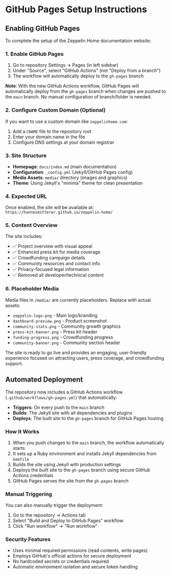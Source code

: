 # GitHub Pages Setup Instructions

## Enabling GitHub Pages

To complete the setup of the Zeppelin Home documentation website:

### 1. Enable GitHub Pages
1. Go to repository Settings → Pages (in left sidebar)
2. Under "Source", select "GitHub Actions" (not "Deploy from a branch")
3. The workflow will automatically deploy to the `gh-pages` branch

**Note**: With the new GitHub Actions workflow, GitHub Pages will automatically deploy from the `gh-pages` branch when changes are pushed to the `main` branch. No manual configuration of branch/folder is needed.

### 2. Configure Custom Domain (Optional)
If you want to use a custom domain like `zeppelinhome.com`:
1. Add a `CNAME` file to the repository root
2. Enter your domain name in the file
3. Configure DNS settings at your domain registrar

### 3. Site Structure
- **Homepage**: `docs/index.md` (main documentation)
- **Configuration**: `_config.yml` (Jekyll/GitHub Pages config)
- **Media Assets**: `media/` directory (images and graphics)
- **Theme**: Using Jekyll's "minima" theme for clean presentation

### 4. Expected URL
Once enabled, the site will be available at:
`https://hannesmitterer.github.io/zeppelin-home/`

### 5. Content Overview
The site includes:
- ✅ Project overview with visual appeal
- ✅ Enhanced press kit for media coverage
- ✅ Crowdfunding campaign details
- ✅ Community resources and contact info  
- ✅ Privacy-focused legal information
- ✅ Removed all developer/technical content

### 6. Placeholder Media
Media files in `/media/` are currently placeholders. Replace with actual assets:
- `zeppelin-logo.png` - Main logo/branding
- `dashboard-preview.png` - Product screenshot
- `community-stats.png` - Community growth graphics
- `press-kit-banner.png` - Press kit header
- `funding-progress.png` - Crowdfunding progress
- `community-banner.png` - Community section header

The site is ready to go live and provides an engaging, user-friendly experience focused on attracting users, press coverage, and crowdfunding support.

## Automated Deployment

The repository now includes a GitHub Actions workflow (`.github/workflows/gh-pages.yml`) that automatically:

- **Triggers**: On every push to the `main` branch
- **Builds**: The Jekyll site with all dependencies and plugins
- **Deploys**: The built site to the `gh-pages` branch for GitHub Pages hosting

### How It Works

1. When you push changes to the `main` branch, the workflow automatically starts
2. It sets up a Ruby environment and installs Jekyll dependencies from `Gemfile`
3. Builds the site using Jekyll with production settings
4. Deploys the built site to the `gh-pages` branch using secure GitHub Actions credentials
5. GitHub Pages serves the site from the `gh-pages` branch

### Manual Triggering

You can also manually trigger the deployment:
1. Go to the repository → Actions tab
2. Select "Build and Deploy to GitHub Pages" workflow  
3. Click "Run workflow" → "Run workflow"

### Security Features

- Uses minimal required permissions (read contents, write pages)
- Employs GitHub's official actions for secure deployment
- No hardcoded secrets or credentials required
- Automatic environment isolation and secure token handling